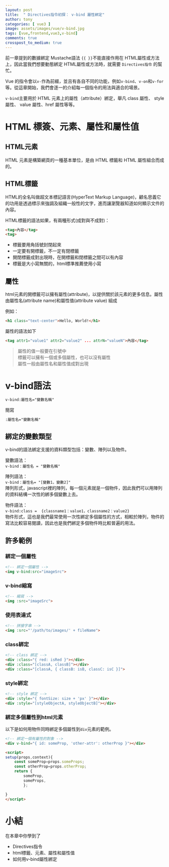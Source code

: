 ```yaml
---
layout: post
title:  " Directives指令初探： v-bind 屬性綁定"
author: tony
categories: [ vue3 ]
image: assets/images/vue/v-bind.jpg
tags: [vue,frontend,vue3,v-bind]
comments: true
crosspost_to_medium: true
---
```

前一章提到的數據綁定 Mustache語法 `{{ }}`不能直接作用在 HTML屬性或方法上，因此當我們想要動態綁定 HTML屬性或方法時，就需要 `Directives指令` 的幫忙。

Vue 的指令會以`v-`作為前綴，並且有各自不同的功能，例如`v-bind`、`v-on`和`v-for`等。從這章開始，我們會逐一的介紹每一個指令的用法與適合的場景。

`v-bind`主要用於 HTML 元素上的屬性（attribute）綁定，舉凡 class 屬性、 style 屬性、 value 屬性、href 屬性等等。

# HTML 標簽、元素、屬性和屬性值
## HTML元素
HTML 元素是構築網頁的一種基本單位，是由 HTML 標籤和 HTML 屬性組合而成的。
## HTML標籤
HTML的全名叫做超文本標記語言(HyperText Markup Language)，顧名思義它的功用是透過標示來強調及組織一般性的文字，進而讓瀏覽器知道如何顯示文件的內容。

HTML標籤的語法如果，有兩種形式(成對與不成對)：
```html
<tag>內容</tag>
<tag>
```
- 標籤要用角括號封閉起來
- 一定要有開標籤<tag>，不一定有閉標籤</tag>
- 開閉標籤成對出現時，在開標籤和閉標籤之間可以有內容
- 標籤是大小寫無關的，html標準推薦使用小寫
## 屬性
html元素的開標籤可以擁有屬性(attribute)，以提供關於該元素的更多信息。屬性由屬性名(attribute name)和屬性值(attribute value) 組成

例如：
```html
<h1 class="text-center">Hello, World!</h1>
```
屬性的語法如下
```html
<tag attr1="value1" attr2="value2" ... attrN="valueN">內容</tag>
```
>屬性的值一般要在引號中  
>標籤可以擁有一個或多個屬性，也可以沒有屬性  
>屬性一般由屬性名和屬性值成對出現  

# v-bind語法
```html
v-bind:屬性名="變數名稱"
```
簡寫
```html
:屬性名="變數名稱"
```

## 綁定的變數類型
v-bind的語法綁定支援的資料類型包括：變數、陣列以及物件。

變數語法：   
```v-bind：屬性名 = "變數名稱"```  

陣列語法：    
```v-bind：屬性名= "[變數1，變數2]" ```  
陣列形式，javascript裡的陣列，每一個元素就是一個物件，因此我們可以用陣列的資料結構一次性的綁多個變數上去。

物件語法：  
```v-bind:class =  {classname1：value1，classname2：value2}```   
物件形式，這也是我們最常使用一次性綁定多個屬性的方式，相較於陣列，物件的寫法比較容易閱讀，因此也是我們綁定多個物件時比較普遍的用法。

## 許多範例
### 綁定一個屬性
```html
<!-- 綁定一個屬性 --> 
<img v-bind:src="imageSrc"> 
```
### v-bind縮寫
```html
<!-- 縮寫 --> 
<img :src="imageSrc"> 
```
### 使用表達式
```html
<!-- 拼接字串 --> 
<img :src="'/path/to/images/' + fileName"> 
```
### class綁定
```html
<!-- class 綁定 --> 
<div :class="{ red: isRed }"></div> 
<div :class="[classA, classB]"></div> 
<div :class="[classA, { classB: isB, classC: isC }]"> 
```
### style綁定
```html
<!-- style 綁定 --> 
<div :style="{ fontSize: size + 'px' }"></div> 
<div :style="[styleObjectA, styleObjectB]"></div> 
```
### 綁定多個屬性到html元素
以下是如何用物件同時綁定多個屬性到`div`元素的範例。
```html
<!-- 綁定一個有屬性的對象 --> 
<div v-bind="{ id: someProp, 'other-attr': otherProp }"></div>
```
```html
<script>
setup(props,context){
    const someProp=props.someProps;
    const otherProp=props.otherProp;
    return {
        someProp,
        someProps,
        };

}
</script>
```
# 小結
在本章中你學到了
- Directives指令
- html標籤、元素、屬性和屬性值
- 如何用v-bind屬性綁定


